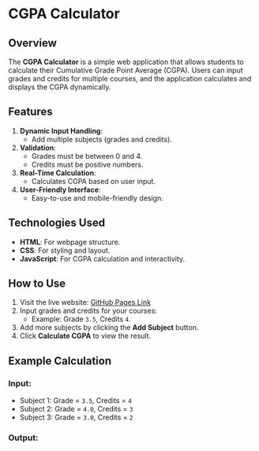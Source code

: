 # CGPA Calculator

## Overview
The **CGPA Calculator** is a simple web application that allows students to calculate their Cumulative Grade Point Average (CGPA). Users can input grades and credits for multiple courses, and the application calculates and displays the CGPA dynamically.

## Features
1. **Dynamic Input Handling**:
   - Add multiple subjects (grades and credits).
2. **Validation**:
   - Grades must be between 0 and 4.
   - Credits must be positive numbers.
3. **Real-Time Calculation**:
   - Calculates CGPA based on user input.
4. **User-Friendly Interface**:
   - Easy-to-use and mobile-friendly design.

## Technologies Used
- **HTML**: For webpage structure.
- **CSS**: For styling and layout.
- **JavaScript**: For CGPA calculation and interactivity.

## How to Use
1. Visit the live website: [GitHub Pages Link](https://ajim15.github.io/CGPA-calculator/)
2. Input grades and credits for your courses:
   - Example: Grade `3.5`, Credits `4`.
3. Add more subjects by clicking the **Add Subject** button.
4. Click **Calculate CGPA** to view the result.

## Example Calculation
### Input:
- Subject 1: Grade = `3.5`, Credits = `4`
- Subject 2: Grade = `4.0`, Credits = `3`
- Subject 3: Grade = `3.0`, Credits = `2`

### Output:
